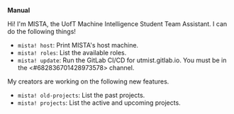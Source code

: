 **Manual**

Hi! I'm MISTA, the UofT Machine Intelligence Student Team Assistant. I can do the following things!

- `mista! host`: Print MISTA's host machine.
- `mista! roles`: List the available roles.
- `mista! update`: Run the GitLab CI/CD for utmist.gitlab.io. You must be in the <#682836701428973578> channel.

My creators are working on the following new features.

- `mista! old-projects`: List the past projects.
- `mista! projects`: List the active and upcoming projects.
